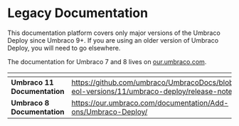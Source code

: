 # Legacy Documentation

This documentation platform covers only major versions of the Umbraco Deploy since Umbraco 9+. If you are using an older version of Umbraco Deploy, you will need to go elsewhere.

The documentation for Umbraco 7 and 8 lives on [our.umbraco.com](https://our.umbraco.com/documentation/Add-ons/).

<table data-view="cards"><thead><tr><th></th><th data-hidden data-card-target data-type="content-ref"></th></tr></thead><tbody><tr><td><strong>Umbraco 11 Documentation</strong></td><td><a href="https://github.com/umbraco/UmbracoDocs/blob/umbraco-eol-versions/11/umbraco-deploy/release-notes.md">https://github.com/umbraco/UmbracoDocs/blob/umbraco-eol-versions/11/umbraco-deploy/release-notes.md</a></td></tr><tr><td><strong>Umbraco 8 Documentation</strong></td><td><a href="https://our.umbraco.com/documentation/Add-ons/Umbraco-Deploy/">https://our.umbraco.com/documentation/Add-ons/Umbraco-Deploy/</a></td></tr></tbody></table>
